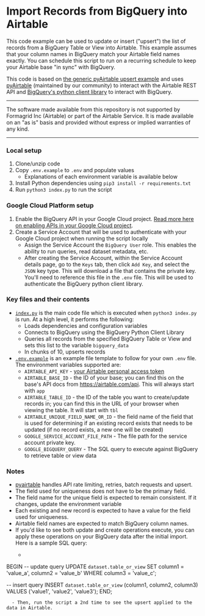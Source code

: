 # Import Records from BigQuery into Airtable 

This code example can be used to update or insert ("upsert") the list of records from a BigQuery Table or View into Airtable. This example assumes that your column names in BigQuery match your Airtable field names exactly. You can schedule this script to run on a recurring schedule to keep your Airtable base "in sync" with BigQuery.

This code is based on [the generic pyAirtable upsert example]((.../../../../../python/using_pyairtable/)) and uses [pyAirtable](https://github.com/gtalarico/pyairtable) (maintained by our community) to interact with the Airtable REST API and [BigQuery's python client library](https://github.com/googleapis/python-bigquery) to interact with BigQuery.

---

The software made available from this repository is not supported by Formagrid Inc (Airtable) or part of the Airtable Service. It is made available on an "as is" basis and provided without express or implied warranties of any kind.

---

### Local setup
1. Clone/unzip code
2. Copy `.env.example` to `.env` and populate values
    - Explanations of each environment variable is available below
3. Install Python dependencies using `pip3 install -r requirements.txt`
4. Run `python3 index.py` to run the script

### Google Cloud Platform setup
1. Enable the BigQuery API in your Google Cloud project. [Read more here on enabling APIs in your Google Cloud project](https://cloud.google.com/endpoints/docs/openapi/enable-api).
2. Create a Service Account that will be used to authenticate with your Google Cloud project when running the script locally
    - Assign the Service Account the `BigQuery User` role. This enables the ability to run queries, read dataset metadata, etc.
    - After creating the Service Account, within the Service Account details page, go to the `Keys` tab, then click `Add Key`, and select the `JSON` key type. This will download a file that contains the private key. You'll need to reference this file in the `.env` file. This will be used to authenticate the BigQuery python client library.

### Key files and their contents
- [`index.py`](index.py) is the main code file which is executed when `python3 index.py` is run. At a high level, it performs the following:
  - Loads dependencies and configuration variables
  - Connects to BigQuery using the BigQuery Python Client Library
  - Queries all records from the specified BigQuery Table or View and sets this list to the variable `bigquery_data`
  - In chunks of 10, upserts records
- [`.env.example`](.env.example) is an example file template to follow for your own `.env` file. The environment variables supported are:
  - `AIRTABLE_API_KEY` - [your Airtable personal access token](https://support.airtable.com/docs/creating-and-using-api-keys-and-access-tokens)
  - `AIRTABLE_BASE_ID` - the ID of your base; you can find this on the base's API docs from https://airtable.com/api. This will always start with `app`
  - `AIRTABLE_TABLE_ID` - the ID of the table you want to create/update records in; you can find this in the URL of your browser when viewing the table. It will start with `tbl`
  - `AIRTABLE_UNIQUE_FIELD_NAME_OR_ID` - the field name of the field that is used for determining if an existing record exists that needs to be updated (if no record exists, a new one will be created)
  - `GOOGLE_SERVICE_ACCOUNT_FILE_PATH` - The file path for the service account private key. 
  - `GOOGLE_BIGQUERY_QUERY` - The SQL query to execute against BigQuery to retrieve table or view data


### Notes
- [pyairtable](https://github.com/gtalarico/pyairtable) handles API rate limiting, retries, batch requests and upsert.
- The field used for uniqueness does not have to be the primary field.
- The field name for the unique field is expected to remain consistent. If it changes, update the environment variable
- Each existing and new record is expected to have a value for the field used for uniqueness.
- Airtable field names are expected to match BigQuery column names.
- If you'd like to see both update and create operations execute, you can apply these operations on your BigQuery data after the initial import. Here is a sample SQL query:
  - ```sql
BEGIN
  -- update query
  UPDATE `dataset.table_or_view`
  SET 
    column1 = 'value_a',
    column2 = 'value_b'
  WHERE column3 = 'value_c';

  -- insert query 
  INSERT `dataset.table_or_view` (column1, column2, column3)
  VALUES ('value1', 'value2', 'value3');
END;
```
  - Then, run the script a 2nd time to see the upsert applied to the data in Airtable.